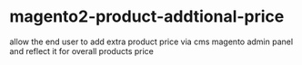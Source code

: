 # magento2-product-addtional-price
allow the end user to add extra product price via cms magento admin panel and reflect it for overall products price
